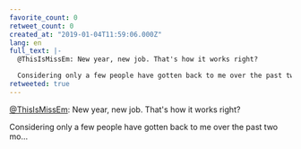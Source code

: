 ```yaml
---
favorite_count: 0
retweet_count: 0
created_at: "2019-01-04T11:59:06.000Z"
lang: en
full_text: |-
  @ThisIsMissEm: New year, new job. That's how it works right? 

  Considering only a few people have gotten back to me over the past two mo…
retweeted: true
---
```


[@ThisIsMissEm](https://twitter.com/ThisIsMissEm): New year, new job. That's how
it works right?

Considering only a few people have gotten back to me over the past two mo…
